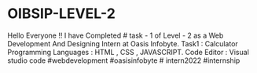 # OIBSIP-LEVEL-2
Hello Everyone !! I have Completed # task - 1 of Level - 2 as a Web Development And Designing Intern at Oasis Infobyte.  Task1 : Calculator Programming  Languages : HTML , CSS , JAVASCRIPT.  Code Editor : Visual studio code  #webdevelopment #oasisinfobyte # intern2022 #internship
